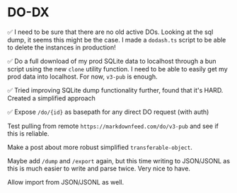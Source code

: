 # DO-DX

✅ I need to be sure that there are no old active DOs. Looking at the sql dump, it seems this might be the case. I made a `dodash.ts` script to be able to delete the instances in production!

✅ Do a full download of my prod SQLite data to localhost through a bun script using the new `clone` utility function. I need to be able to easily get my prod data into localhost. For now, `v3-pub` is enough.

✅ Tried improving SQLite dump functionality further, found that it's HARD. Created a simplified approach

✅ Expose `/do/{id}` as basepath for any direct DO request (with auth)

Test pulling from remote `https://markdownfeed.com/do/v3-pub` and see if this is reliable.

Make a post about more robust simplified `transferable-object`.

Maybe add `/dump` and `/export` again, but this time writing to JSON/JSONL as this is much easier to write and parse twice. Very nice to have.

Allow import from JSON/JSONL as well.
